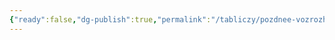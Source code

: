 ```yaml
---
{"ready":false,"dg-publish":true,"permalink":"/tabliczy/pozdnee-vozrozhdenie/yunosha-s-alebardoj/","dgPassFrontmatter":true}
---
```



